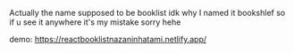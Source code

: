Actually the name supposed to be booklist idk why I named it bookshlef so if u see it anywhere it's my mistake sorry hehe

demo: https://reactbooklistnazaninhatami.netlify.app/
